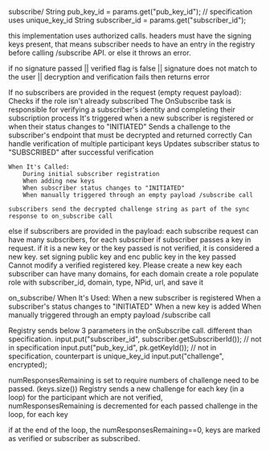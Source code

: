 subscribe/
String pub_key_id = params.get("pub_key_id"); // specification uses unique_key_id
String subscriber_id = params.get("subscriber_id");

this implementation uses authorized calls. headers must have the signing keys present, that means subscriber needs to have an entry in the registry before calling /subscribe API. or else it throws an error.

if 
    no signature passed ||
    verified flag is false ||
    signature does not match to the user ||
    decryption and verification fails
then
    returns error


If no subscribers are provided in the request (empty request payload):
    Checks if the role isn't already subscribed
    The OnSubscribe task is responsible for verifying a subscriber's identity and completing their subscription process
    It's triggered when a new subscriber is registered or when their status changes to "INITIATED"
    Sends a challenge to the subscriber's endpoint that must be decrypted and returned correctly
    Can handle verification of multiple participant keys
    Updates subscriber status to "SUBSCRIBED" after successful verification

    When It's Called:
        During initial subscriber registration
        When adding new keys
        When subscriber status changes to "INITIATED"
        When manually triggered through an empty payload /subscribe call

    subscribers send the decrypted challenge string as part of the sync response to on_subscribe call

else if subscribers are provided in the payload:
    each subscribe request can have many subscribers, for each subscriber
        if subscriber passes a key in request. if it is a new key or the key passed is not verified, it is considered a new key.
        set signing public key and enc public key in the key passed
        Cannot modify a verified registered key. Please create a new key
        each subscriber can have many domains, for each domain
            create a role
            populate role with subscriber_id, domain, type, NPid, url, and save it


on_subscribe/
When It's Used:
    When a new subscriber is registered
    When a subscriber's status changes to "INITIATED"
    When a new key is added
    When manually triggered through an empty payload /subscribe call

Registry sends below 3 parameters in the onSubscribe call. different than specification.
    input.put("subscriber_id", subscriber.getSubscriberId()); // not in specification
    input.put("pub_key_id", pk.getKeyId()); // not in specification, counterpart is unique_key_id
    input.put("challenge", encrypted);

numResponsesRemaining is set to require numbers of challenge need to be passed. (keys.size())
Registry sends a new challenge for each key (in a loop) for the participant which are not verified,  
    numResponsesRemaining is decremented for each passed challenge in the loop, for each key

if at the end of the loop, the numResponsesRemaining==0, keys are marked as verified or subscriber as subscribed.



